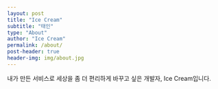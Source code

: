 ```yaml
---
layout: post
title: "Ice Cream"
subtitle: "태인"
type: "About"
author: "Ice Cream"
permalink: /about/
post-header: true
header-img: img/about.jpg
---
```


내가 만든 서비스로 세상을 좀 더 편리하게 바꾸고 싶은 개발자, Ice Cream입니다.

<br />
